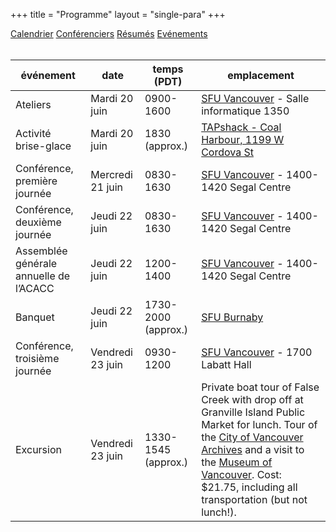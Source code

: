 +++
title = "Programme"
layout = "single-para"
+++

<div class="program expanded button-group">
  <a href="../schedule" class="button">Calendrier</a>
  <a href="../speakers" class="button">Conférenciers</a>
  <a href="../abstracts" class="button">Résumés</a>  
  <a href="../events" class="button active">Evénements</a>
</div>
<br />

| événement | date | temps (PDT) | emplacement|
|------|-------|-------|-------|
|Ateliers|Mardi 20 juin|0900-1600|[SFU Vancouver](http://www.sfu.ca/campuses/vancouver.html) - Salle informatique 1350|
|Activité brise-glace|Mardi 20 juin|1830 (approx.)|[TAPshack - Coal Harbour, 1199 W Cordova St](http://tapshack.ca/menu.html)|
|Conférence, première journée|Mercredi 21 juin|0830-1630|[SFU Vancouver](http://www.sfu.ca/campuses/vancouver.html) - 1400-1420 Segal Centre|
|Conférence, deuxième journée|Jeudi 22 juin|0830-1630|[SFU Vancouver](http://www.sfu.ca/campuses/vancouver.html) - 1400-1420 Segal Centre|
|Assemblée générale annuelle de l’ACACC|Jeudi 22 juin|1200-1400|[SFU Vancouver](http://www.sfu.ca/campuses/vancouver.html) - 1400-1420 Segal Centre|
|Banquet|Jeudi 22 juin|1730-2000 (approx.)|[SFU Burnaby](http://www.sfu.ca/campuses/burnaby.html)|
|Conférence, troisième journée|Vendredi 23 juin|0930-1200|[SFU Vancouver](http://www.sfu.ca/campuses/vancouver.html) - 1700 Labatt Hall|
|Excursion|Vendredi 23 juin|1330-1545 (approx.)|Private boat tour of False Creek with drop off at Granville Island Public Market for lunch. Tour of the [City of Vancouver Archives](http://vancouver.ca/your-government/city-of-vancouver-archives.aspx) and a visit to the [Museum of Vancouver](http://www.museumofvancouver.ca/). Cost: $21.75, including all transportation (but not lunch!).|
